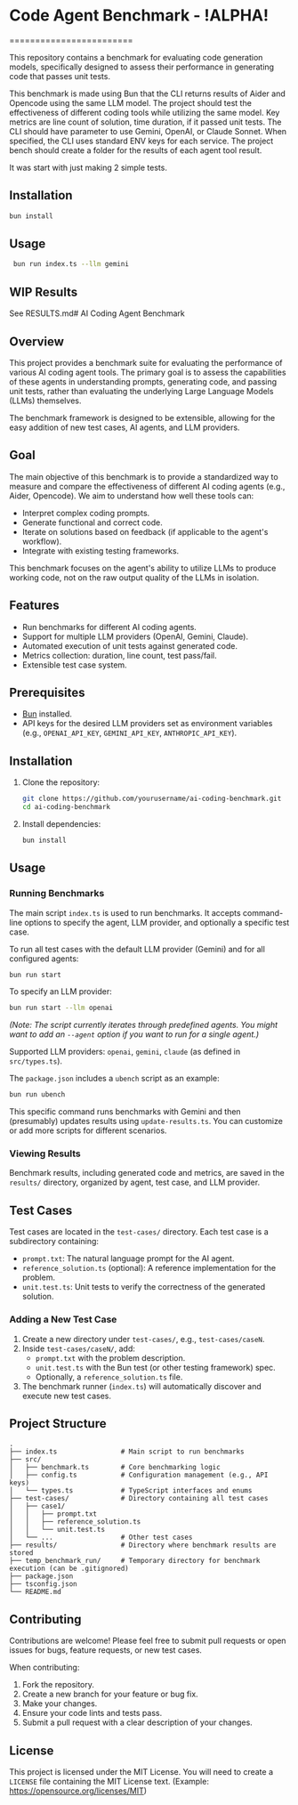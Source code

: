 # Code Agent Benchmark - !ALPHA!
========================

This repository contains a benchmark for evaluating code generation models, specifically designed to assess their performance in generating code that passes unit tests. 

This benchmark is made using Bun that the CLI returns results of Aider and Opencode using the same LLM model. The project should test the effectiveness of different coding tools while utilizing the same model. Key metrics are line count of solution, time duration, if it passed unit tests. The CLI should have parameter to use Gemini, OpenAI, or Claude Sonnet. When specified, the CLI uses standard ENV keys for each service. The project bench should create a folder for the results of each agent tool result. 

It was start with just making 2 simple tests.

## Installation
```bash
bun install
```
## Usage
```bash
 bun run index.ts --llm gemini
```

## WIP Results
See RESULTS.md# AI Coding Agent Benchmark

## Overview

This project provides a benchmark suite for evaluating the performance of various AI coding agent tools. The primary goal is to assess the capabilities of these agents in understanding prompts, generating code, and passing unit tests, rather than evaluating the underlying Large Language Models (LLMs) themselves.

The benchmark framework is designed to be extensible, allowing for the easy addition of new test cases, AI agents, and LLM providers.

## Goal

The main objective of this benchmark is to provide a standardized way to measure and compare the effectiveness of different AI coding agents (e.g., Aider, Opencode). We aim to understand how well these tools can:

*   Interpret complex coding prompts.
*   Generate functional and correct code.
*   Iterate on solutions based on feedback (if applicable to the agent's workflow).
*   Integrate with existing testing frameworks.

This benchmark focuses on the agent's ability to utilize LLMs to produce working code, not on the raw output quality of the LLMs in isolation.

## Features

*   Run benchmarks for different AI coding agents.
*   Support for multiple LLM providers (OpenAI, Gemini, Claude).
*   Automated execution of unit tests against generated code.
*   Metrics collection: duration, line count, test pass/fail.
*   Extensible test case system.

## Prerequisites

*   [Bun](https://bun.sh/) installed.
*   API keys for the desired LLM providers set as environment variables (e.g., `OPENAI_API_KEY`, `GEMINI_API_KEY`, `ANTHROPIC_API_KEY`).

## Installation

1.  Clone the repository:
    ```bash
    git clone https://github.com/yourusername/ai-coding-benchmark.git
    cd ai-coding-benchmark
    ```
2.  Install dependencies:
    ```bash
    bun install
    ```

## Usage

### Running Benchmarks

The main script `index.ts` is used to run benchmarks. It accepts command-line options to specify the agent, LLM provider, and optionally a specific test case.

To run all test cases with the default LLM provider (Gemini) and for all configured agents:
```bash
bun run start
```

To specify an LLM provider:
```bash
bun run start --llm openai
```
*(Note: The script currently iterates through predefined agents. You might want to add an `--agent` option if you want to run for a single agent.)*

Supported LLM providers: `openai`, `gemini`, `claude` (as defined in `src/types.ts`).

The `package.json` includes a `ubench` script as an example:
```bash
bun run ubench
```
This specific command runs benchmarks with Gemini and then (presumably) updates results using `update-results.ts`. You can customize or add more scripts for different scenarios.

### Viewing Results

Benchmark results, including generated code and metrics, are saved in the `results/` directory, organized by agent, test case, and LLM provider.

## Test Cases

Test cases are located in the `test-cases/` directory. Each test case is a subdirectory containing:

*   `prompt.txt`: The natural language prompt for the AI agent.
*   `reference_solution.ts` (optional): A reference implementation for the problem.
*   `unit.test.ts`: Unit tests to verify the correctness of the generated solution.

### Adding a New Test Case

1.  Create a new directory under `test-cases/`, e.g., `test-cases/caseN`.
2.  Inside `test-cases/caseN/`, add:
    *   `prompt.txt` with the problem description.
    *   `unit.test.ts` with the Bun test (or other testing framework) spec.
    *   Optionally, a `reference_solution.ts` file.
3.  The benchmark runner (`index.ts`) will automatically discover and execute new test cases.

## Project Structure

```
.
├── index.ts                # Main script to run benchmarks
├── src/
│   ├── benchmark.ts        # Core benchmarking logic
│   ├── config.ts           # Configuration management (e.g., API keys)
│   └── types.ts            # TypeScript interfaces and enums
├── test-cases/             # Directory containing all test cases
│   ├── case1/
│   │   ├── prompt.txt
│   │   ├── reference_solution.ts
│   │   └── unit.test.ts
│   └── ...                 # Other test cases
├── results/                # Directory where benchmark results are stored
├── temp_benchmark_run/     # Temporary directory for benchmark execution (can be .gitignored)
├── package.json
├── tsconfig.json
└── README.md
```

## Contributing

Contributions are welcome! Please feel free to submit pull requests or open issues for bugs, feature requests, or new test cases.

When contributing:

1.  Fork the repository.
2.  Create a new branch for your feature or bug fix.
3.  Make your changes.
4.  Ensure your code lints and tests pass.
5.  Submit a pull request with a clear description of your changes.

## License

This project is licensed under the MIT License. You will need to create a `LICENSE` file containing the MIT License text.
(Example: https://opensource.org/licenses/MIT)
